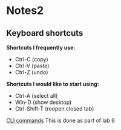 # Notes2
## Keyboard shortcuts

**Shortcuts I frequently use:**
- Ctrl-C (copy)
- Ctrl-V (paste)
- Ctrl-Z (undo)

**Shortcuts I would like to start using:**
- Ctrl-A (select all)
- Win-D (show desktop)
- Ctrl-Shift-T (reopen closed tab)

[CLI commands](docs/cli.md)
This is done as part of lab 6
